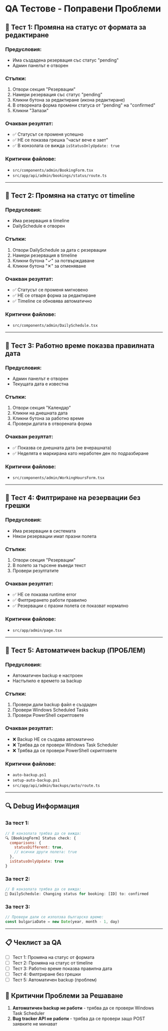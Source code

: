 # QA Тестове - Поправени Проблеми

## 🧪 Тест 1: Промяна на статус от формата за редактиране

### Предусловия:
- Има създадена резервация със статус "pending"
- Админ панелът е отворен

### Стъпки:
1. Отвори секция "Резервации"
2. Намери резервация със статус "pending"
3. Кликни бутона за редактиране (икона редактиране)
4. В отворената форма промени статуса от "pending" на "confirmed"
5. Кликни "Запази"

### Очакван резултат:
- ✅ Статусът се променя успешно
- ✅ НЕ се показва грешка "часът вече е зает"
- ✅ В конзолата се вижда `isStatusOnlyUpdate: true`

### Критични файлове:
- `src/components/admin/BookingForm.tsx`
- `src/app/api/admin/bookings/status/route.ts`

---

## 🧪 Тест 2: Промяна на статус от timeline

### Предусловия:
- Има резервация в timeline
- DailySchedule е отворен

### Стъпки:
1. Отвори DailySchedule за дата с резервации
2. Намери резервация в timeline
3. Кликни бутона "✓" за потвърждаване
4. Кликни бутона "✕" за отменяване

### Очакван резултат:
- ✅ Статусът се променя мигновено
- ✅ НЕ се отваря форма за редактиране
- ✅ Timeline се обновява автоматично

### Критични файлове:
- `src/components/admin/DailySchedule.tsx`

---

## 🧪 Тест 3: Работно време показва правилната дата

### Предусловия:
- Админ панелът е отворен
- Текущата дата е известна

### Стъпки:
1. Отвори секция "Календар"
2. Кликни на днешната дата
3. Кликни бутона за работно време
4. Провери датата в отворената форма

### Очакван резултат:
- ✅ Показва се днешната дата (не вчерашната)
- ✅ Неделята е маркирана като неработен ден по подразбиране

### Критични файлове:
- `src/components/admin/WorkingHoursForm.tsx`

---

## 🧪 Тест 4: Филтриране на резервации без грешки

### Предусловия:
- Има резервации в системата
- Някои резервации имат празни полета

### Стъпки:
1. Отвори секция "Резервации"
2. В полето за търсене въведи текст
3. Провери резултатите

### Очакван резултат:
- ✅ НЕ се показва runtime error
- ✅ Филтрирането работи правилно
- ✅ Резервации с празни полета се показват нормално

### Критични файлове:
- `src/app/admin/page.tsx`

---

## 🧪 Тест 5: Автоматичен backup (ПРОБЛЕМ)

### Предусловия:
- Автоматичен backup е настроен
- Настъпило е времето за backup

### Стъпки:
1. Провери дали backup файл е създаден
2. Провери Windows Scheduled Tasks
3. Провери PowerShell скриптовете

### Очакван резултат:
- ❌ Backup НЕ се създава автоматично
- ❌ Трябва да се провери Windows Task Scheduler
- ❌ Трябва да се провери PowerShell скриптовете

### Критични файлове:
- `auto-backup.ps1`
- `setup-auto-backup.ps1`
- `src/app/api/admin/backups/auto/route.ts`

---

## 🔍 Debug Информация

### За тест 1:
```javascript
// В конзолата трябва да се вижда:
🔍 [BookingForm] Status check: {
  comparisons: {
    statusDifferent: true,
    // всички други полета: true
  },
  isStatusOnlyUpdate: true
}
```

### За тест 2:
```javascript
// В конзолата трябва да се вижда:
📅 DailySchedule: Changing status for booking: [ID] to: confirmed
```

### За тест 3:
```javascript
// Провери дали се използва българско време:
const bulgariaDate = new Date(year, month - 1, day)
```

---

## 📋 Чеклист за QA

- [ ] Тест 1: Промяна на статус от формата
- [ ] Тест 2: Промяна на статус от timeline  
- [ ] Тест 3: Работно време показва правилна дата
- [ ] Тест 4: Филтриране без грешки
- [ ] Тест 5: Автоматичен backup (проблем)

## 🚨 Критични Проблеми за Решаване

1. **Автоматичен backup не работи** - трябва да се провери Windows Task Scheduler
2. **Bug tracker API не работи** - трябва да се провери защо POST заявките не минават 